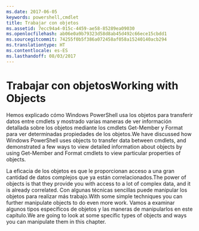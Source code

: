 ```yaml
---
ms.date: 2017-06-05
keywords: powershell,cmdlet
title: Trabajar con objetos
ms.assetid: 7ecc94a4-015c-4459-ae58-85289ea09030
ms.openlocfilehash: ab06e0a9b79323d58d8ab45d492c66ece15cbdd1
ms.sourcegitcommit: 74255f0b5f386a072458af058a15240140acb294
ms.translationtype: HT
ms.contentlocale: es-ES
ms.lasthandoff: 08/03/2017
---
```

# <a name="working-with-objects"></a><span data-ttu-id="03772-103">Trabajar con objetos</span><span class="sxs-lookup"><span data-stu-id="03772-103">Working with Objects</span></span>
<span data-ttu-id="03772-104">Hemos explicado cómo Windows PowerShell usa los objetos para transferir datos entre cmdlets y mostrado varias maneras de ver información detallada sobre los objetos mediante los cmdlets Get-Member y Format para ver determinadas propiedades de los objetos.</span><span class="sxs-lookup"><span data-stu-id="03772-104">We have discussed how Windows PowerShell uses objects to transfer data between cmdlets, and demonstrated a few ways to view detailed information about objects by using Get-Member and Format cmdlets to view particular properties of objects.</span></span>

<span data-ttu-id="03772-105">La eficacia de los objetos es que le proporcionan acceso a una gran cantidad de datos complejos que ya están correlacionados.</span><span class="sxs-lookup"><span data-stu-id="03772-105">The power of objects is that they provide you with access to a lot of complex data, and it is already correlated.</span></span> <span data-ttu-id="03772-106">Con algunas técnicas sencillas puede manipular los objetos para realizar más trabajo.</span><span class="sxs-lookup"><span data-stu-id="03772-106">With some simple techniques you can further manipulate objects to do even more work.</span></span> <span data-ttu-id="03772-107">Vamos a examinar algunos tipos específicos de objetos y las maneras de manipularlos en este capítulo.</span><span class="sxs-lookup"><span data-stu-id="03772-107">We are going to look at some specific types of objects and ways you can manipulate them in this chapter.</span></span>

